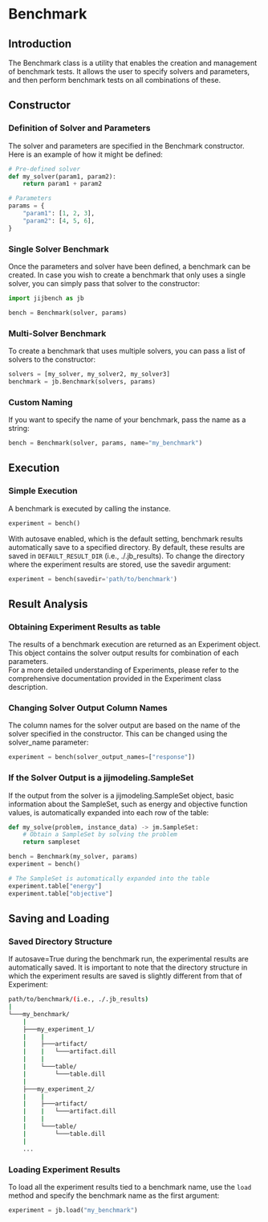 # Benchmark

## Introduction
The Benchmark class is a utility that enables the creation and management of benchmark tests. It allows the user to specify solvers and parameters, and then perform benchmark tests on all combinations of these.

## Constructor
### Definition of Solver and Parameters
The solver and parameters are specified in the Benchmark constructor. Here is an example of how it might be defined:

```python
# Pre-defined solver
def my_solver(param1, param2):
    return param1 + param2

# Parameters
params = {
    "param1": [1, 2, 3],
    "param2": [4, 5, 6],
}
```

### Single Solver Benchmark
Once the parameters and solver have been defined, a benchmark can be created. In case you wish to create a benchmark that only uses a single solver, you can simply pass that solver to the constructor:

```python
import jijbench as jb

bench = Benchmark(solver, params)
```

### Multi-Solver Benchmark
To create a benchmark that uses multiple solvers, you can pass a list of solvers to the constructor:

```python
solvers = [my_solver, my_solver2, my_solver3]
benchmark = jb.Benchmark(solvers, params)
```

### Custom Naming
If you want to specify the name of your benchmark, pass the name as a string:

```python
bench = Benchmark(solver, params, name="my_benchmark")
```

## Execution
### Simple Execution
A benchmark is executed by calling the instance.

```python
experiment = bench()
```

With autosave enabled, which is the default setting, benchmark results automatically save to a specified directory. By default, these results are saved in `DEFAULT_RESULT_DIR` (i.e., ./.jb_results). To change the directory where the experiment results are stored, use the savedir argument:

```python
experiment = bench(savedir='path/to/benchmark')
```

## Result Analysis
### Obtaining Experiment Results as table
The results of a benchmark execution are returned as an Experiment object. This object contains the solver output results for combination of each parameters.  
For a more detailed understanding of Experiments, please refer to the comprehensive documentation provided in the Experiment class description.

### Changing Solver Output Column Names
The column names for the solver output are based on the name of the solver specified in the constructor. This can be changed using the solver_name parameter:

```python
experiment = bench(solver_output_names=["response"])
```

### If the Solver Output is a jijmodeling.SampleSet
If the output from the solver is a jijmodeling.SampleSet object, basic information about the SampleSet, such as energy and objective function values, is automatically expanded into each row of the table:

```python
def my_solve(problem, instance_data) -> jm.SampleSet:
    # Obtain a SampleSet by solving the problem
    return sampleset

bench = Benchmark(my_solver, params)
experiment = bench()

# The SampleSet is automatically expanded into the table
experiment.table["energy"]
experiment.table["objective"]
```

## Saving and Loading
### Saved Directory Structure
If autosave=True during the benchmark run, the experimental results are automatically saved. It is important to note that the directory structure in which the experiment results are saved is slightly different from that of Experiment:

```bash
path/to/benchmark/(i.e., ./.jb_results)
|
└───my_benchmark/
    |
    ├───my_experiment_1/
    |    |
    |    ├───artifact/
    |    |   └───artifact.dill
    |    |
    |    └───table/
    |        └───table.dill
    |
    ├───my_experiment_2/
    |    |
    |    ├───artifact/
    |    |   └───artifact.dill
    |    |
    |    └───table/
    |        └───table.dill
    |
    ...
```

### Loading Experiment Results
To load all the experiment results tied to a benchmark name, use the `load` method and specify the benchmark name as the first argument:

```python
experiment = jb.load("my_benchmark")
```